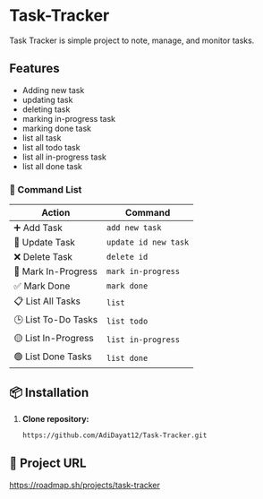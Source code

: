# Task-Tracker
Task Tracker is simple project to note, manage, and monitor tasks.
## Features
- Adding new task
- updating task
- deleting task
- marking in-progress task
- marking done task
- list all task
- list all todo task
- list all in-progress task
- list all done task

### 📌 Command List

| Action               | Command              |
|----------------------|----------------------|
| ➕ Add Task           | `add new task`       |
| 📝 Update Task        | `update id new task` |
| ❌ Delete Task        | `delete id`          |
| 🔄 Mark In-Progress   | `mark in-progress`   |
| ✅ Mark Done          | `mark done`          |
| 📋 List All Tasks     | `list`               |
| 🕒 List To-Do Tasks   | `list todo`          |
| 🟡 List In-Progress   | `list in-progress`   |
| 🟢 List Done Tasks    | `list done`          |


## 📦 Installation

1. **Clone repository:**
   ```bash
   https://github.com/AdiDayat12/Task-Tracker.git
   ```

## 🔗 Project URL

https://roadmap.sh/projects/task-tracker
